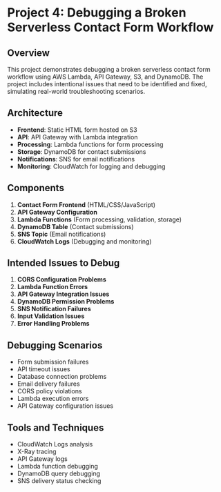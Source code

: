 # Project 4: Debugging a Broken Serverless Contact Form Workflow

## Overview
This project demonstrates debugging a broken serverless contact form workflow using AWS Lambda, API Gateway, S3, and DynamoDB. The project includes intentional issues that need to be identified and fixed, simulating real-world troubleshooting scenarios.

## Architecture
- **Frontend**: Static HTML form hosted on S3
- **API**: API Gateway with Lambda integration
- **Processing**: Lambda functions for form processing
- **Storage**: DynamoDB for contact submissions
- **Notifications**: SNS for email notifications
- **Monitoring**: CloudWatch for logging and debugging

## Components
1. **Contact Form Frontend** (HTML/CSS/JavaScript)
2. **API Gateway Configuration**
3. **Lambda Functions** (Form processing, validation, storage)
4. **DynamoDB Table** (Contact submissions)
5. **SNS Topic** (Email notifications)
6. **CloudWatch Logs** (Debugging and monitoring)

## Intended Issues to Debug
1. **CORS Configuration Problems**
2. **Lambda Function Errors**
3. **API Gateway Integration Issues**
4. **DynamoDB Permission Problems**
5. **SNS Notification Failures**
6. **Input Validation Issues**
7. **Error Handling Problems**

## Debugging Scenarios
- Form submission failures
- API timeout issues
- Database connection problems
- Email delivery failures
- CORS policy violations
- Lambda execution errors
- API Gateway configuration issues

## Tools and Techniques
- CloudWatch Logs analysis
- X-Ray tracing
- API Gateway logs
- Lambda function debugging
- DynamoDB query debugging
- SNS delivery status checking
